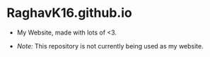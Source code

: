 # RaghavK16.github.io

* My Website, made with lots of <3.

* *Note:* This repository is not currently being used as my website. 
